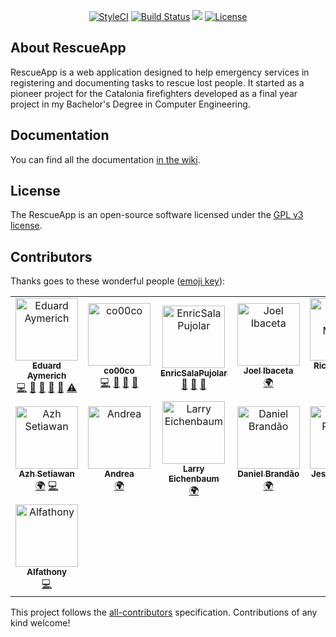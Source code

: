 <p align="center">
<a href="https://github.styleci.io/repos/184948124"><img src="https://github.styleci.io/repos/184948124/shield?branch=master" alt="StyleCI"></a>
<a href="https://travis-ci.org/eduayme/RescueApp"><img src="https://travis-ci.org/eduayme/RescueApp.svg?branch=master" alt="Build Status"></a>
<a href="https://github.com/eduayme/RescueApp/releases/tag/v1.1"><img src="https://img.shields.io/badge/version-v1.1-blue"></a>
<a href="https://github.com/eduayme/RescueApp/blob/master/LICENSE"><img src="https://img.shields.io/badge/License-GPLv3-blue.svg" alt="License"></a>
</p>


## About RescueApp
RescueApp is a web application designed to help emergency services in registering and documenting tasks to rescue lost people. It started as a pioneer project for the Catalonia firefighters developed as a final year project in my Bachelor's Degree in Computer Engineering.


## Documentation
You can find all the documentation [in the wiki](https://github.com/eduayme/RescueApp/wiki).


## License
The RescueApp is an open-source software licensed under the [GPL v3 license](https://opensource.org/licenses/GPL-3.0).


## Contributors
Thanks goes to these wonderful people ([emoji key](https://allcontributors.org/docs/en/emoji-key)):

<!-- ALL-CONTRIBUTORS-LIST:START - Do not remove or modify this section -->
<!-- prettier-ignore -->
<table>
  <tr>
    <td align="center"><a href="https://linkedin.com/in/eduayme"><img src="https://avatars3.githubusercontent.com/u/26260104?v=4" width="100px;" alt="Eduard Aymerich"/><br /><sub><b>Eduard Aymerich</b></sub></a><br /><a href="https://github.com/eduayme/RescueApp/commits?author=eduayme" title="Code">💻</a> <a href="#ideas-eduayme" title="Ideas, Planning, & Feedback">🤔</a> <a href="#maintenance-eduayme" title="Maintenance">🚧</a> <a href="#projectManagement-eduayme" title="Project Management">📆</a> <a href="#review-eduayme" title="Reviewed Pull Requests">👀</a> <a href="https://github.com/eduayme/RescueApp/commits?author=eduayme" title="Tests">⚠️</a></td>
      <td align="center"><a href="https://github.com/co00co"><img src="https://avatars3.githubusercontent.com/u/11724652?v=4" width="100px;" alt="co00co"/><br /><sub><b>co00co</b></sub></a><br /> <a href="https://github.com/eduayme/RescueApp/commits?author=co00co" title="Code">💻</a> <a href="#ideas-co00co" title="Ideas, Planning, & Feedback">🤔</a> <a href="https://github.com/eduayme/RescueApp/commits?author=co00co" title="Documentation">📖</a> <a href="https://github.com/eduayme/RescueApp/issues?q=author%3Aco00co" title="Bug reports">🐛</a> </td>
    <td align="center"><a href="https://github.com/EnricSalaPujolar"><img src="https://avatars3.githubusercontent.com/u/56341832?v=4" width="100px;" alt="EnricSalaPujolar"/><br /><sub><b>EnricSalaPujolar</b></sub></a><br /><a href="#ideas-EnricSalaPujolar" title="Ideas, Planning, & Feedback">🤔</a> <a href="https://github.com/eduayme/RescueApp/commits?author=EnricSalaPujolar" title="Documentation">📖</a> <a href="#design-EnricSalaPujolar" title="Design">🎨</a></td>
    <td align="center"><a href="https://joelibaceta.github.io"><img src="https://avatars1.githubusercontent.com/u/864790?v=4" width="100px;" alt="Joel Ibaceta"/><br /><sub><b>Joel Ibaceta</b></sub></a><br /><a href="#translation-joelibaceta" title="Translation">🌍</a></td>
    <td align="center"><a href="https://github.com/rferromoreno"><img src="https://avatars2.githubusercontent.com/u/5116187?v=4" width="100px;" alt="Ricardo Ferro Moreno"/><br /><sub><b>Ricardo Ferro Moreno</b></sub></a><br /><a href="#translation-rferromoreno" title="Translation">🌍</a></td>
      </tr>
  <tr>
    <td align="center"><a href="https://dribbble.com/azhsetiawan"><img src="https://avatars0.githubusercontent.com/u/3045602?v=4" width="100px;" alt="Azh Setiawan"/><br /><sub><b>Azh Setiawan</b></sub></a><br /><a href="#translation-azhsetiawan" title="Translation">🌍</a> <a href="https://github.com/eduayme/RescueApp/commits?author=azhsetiawan" title="Code">💻</a></td>
    <td align="center"><a href="https://github.com/kaywinnet"><img src="https://avatars3.githubusercontent.com/u/26384252?v=4" width="100px;" alt="Andrea"/><br /><sub><b>Andrea</b></sub></a><br /><a href="#translation-kaywinnet" title="Translation">🌍</a></td>
    <td align="center"><a href="https://github.com/larryebaum"><img src="https://avatars1.githubusercontent.com/u/6776768?v=4" width="100px;" alt="Larry Eichenbaum"/><br /><sub><b>Larry Eichenbaum</b></sub></a><br /><a href="#translation-larryebaum" title="Translation">🌍</a></td>
    <td align="center"><a href="https://github.com/dcbCIn"><img src="https://avatars0.githubusercontent.com/u/48742131?v=4" width="100px;" alt="Daniel Brandão"/><br /><sub><b>Daniel Brandão</b></sub></a><br /><a href="#translation-dcbCIn" title="Translation">🌍</a></td>
    <td align="center"><a href="https://github.com/MRamirezO"><img src="https://avatars1.githubusercontent.com/u/4284570?v=4" width="100px;" alt="Jesus Ramirez"/><br /><sub><b>Jesus Ramirez</b></sub></a><br /><a href="#translation-MRamirezO" title="Translation">🌍</a></td>
      </tr>
  <tr>
    <td align="center"><a href="http://alfathony.com"><img src="https://avatars1.githubusercontent.com/u/14884603?v=4" width="100px;" alt="Alfathony"/><br /><sub><b>Alfathony</b></sub></a><br /><a href="https://github.com/eduayme/RescueApp/commits?author=alfathony" title="Code">💻</a></td>
</table>

<!-- ALL-CONTRIBUTORS-LIST:END -->

This project follows the [all-contributors](https://github.com/all-contributors/all-contributors) specification. Contributions of any kind welcome!
